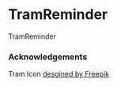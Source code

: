 # TramReminder
TramReminder


### Acknowledgements
Tram Icon [desgined by Freepik](http://www.flaticon.com/free-icon/tram-car_64350)
